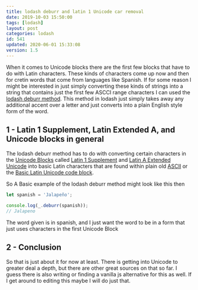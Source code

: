 ```yaml
---
title: lodash deburr and latin 1 Unicode car removal
date: 2019-10-03 15:50:00
tags: [lodash]
layout: post
categories: lodash
id: 541
updated: 2020-06-01 15:33:08
version: 1.5
---
```


When it comes to Unicode blocks there are the first few blocks that have to do with Latin characters. These kinds of characters come up now and then for cretin words that come from languages like Spanish. If for some reason I might be interested in just simply converting these kinds of strings into a string that contains just the first few ASCCI range characters I can used the [lodash deburr method](https://lodash.com/docs/4.17.15#deburr). This method in lodash just simply takes away any additional accent over a letter and just converts into a plain English style form of the word.

<!-- more -->

## 1 - Latin 1 Supplement, Latin Extended A, and Unicode blocks in general

The lodash deburr method has to do with converting certain characters in the [Unicode Blocks](https://en.wikipedia.org/wiki/Unicode_block) called [Latin 1 Supplement](https://en.wikipedia.org/wiki/Latin-1_Supplement_(Unicode_block)#Character_table) and [Latin A Extended Unicode](https://en.wikipedia.org/wiki/Latin_Extended-A) into basic Latin characters that are found within plain old [ASCII](https://en.wikipedia.org/wiki/ASCII) or the [Basic Latin Unicode code block](https://en.wikipedia.org/wiki/Basic_Latin_(Unicode_block)).


So A Basic example of the lodash deburr method might look like this then

```js
let spanish = 'Jalapeño';
 
console.log(_.deburr(spanish));
// Jalapeno
```

The word given is in spanish, and I just want the word to be in a form that just uses characters in the first Unicode Block

## 2 - Conclusion

So that is just about it for now at least. There is getting into Unicode to greater deal a depth, but there are other great sources on that so far. I guess there is also writing or finding a vanilla js alternative for this as well. If I get around to editing this maybe I will do just that.